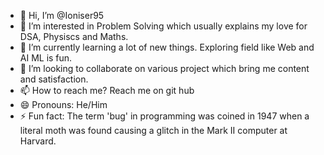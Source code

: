 - 👋 Hi, I’m @Ioniser95
- 👀 I’m interested in Problem Solving which usually explains my love for DSA, Physiscs and Maths.
- 🌱 I’m currently learning a lot of new things. Exploring field like Web and AI ML is fun.
- 💞️ I’m looking to collaborate on various project which bring me content and satisfaction.
- 📫 How to reach me? Reach me on git hub
- 😄 Pronouns: He/Him
- ⚡ Fun fact: The term 'bug' in programming was coined in 1947 when a literal moth was found causing a glitch in the Mark II computer at Harvard. 

<!---
Ioniser95/Ioniser95 is a ✨ special ✨ repository because its `README.md` (this file) appears on your GitHub profile.
You can click the Preview link to take a look at your changes.
--->
